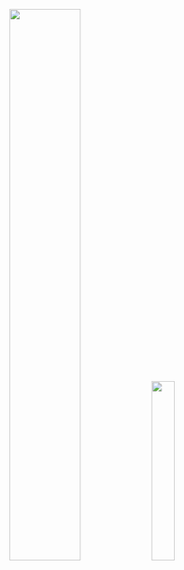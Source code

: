<img src="https://github-readme-stats.vercel.app/api?username=julyfun" width="50%" class="block"/><img src="https://wakatime.com/share/@Julyfun/abfcb53b-7cdc-4c96-b5de-063cc4f70baf.svg" width="28.5%" class="block"/>
